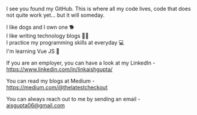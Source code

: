 I see you found my GitHub. This is where all my code lives, code that does not quite work yet... but it will someday.

I like dogs and I own one 🐕 <br />
I like writing technology blogs ✍🏻 <br />
I practice my programming skills at everyday 💻  <br />
I'm learning Vue JS 📕 <br />

If you are an employer, you can have a look at my LinkedIn - https://www.linkedin.com/in/linkaishgupta/

You can read my blogs at Medium - https://medium.com/@thelatestcheckout

You can always reach out to me by sending an email - aisgupta06@gmail.com
